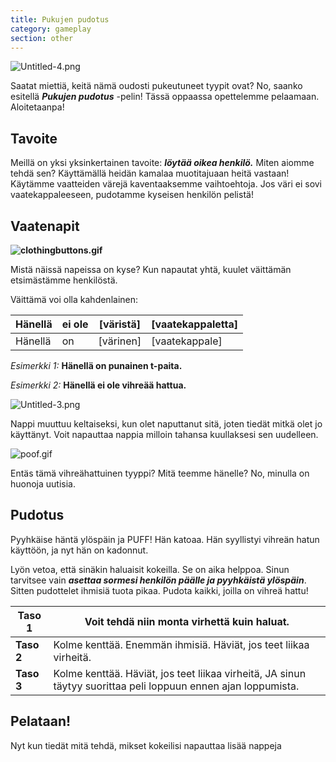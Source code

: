 ```yaml
---
title: Pukujen pudotus
category: gameplay
section: other
---
```

![Untitled-4.png](https://help.studycat.com/hc/article_attachments/34921324100889)

Saatat miettiä, keitä nämä oudosti pukeutuneet tyypit ovat? No, saanko esitellä ***Pukujen pudotus*** -pelin! Tässä oppaassa opettelemme pelaamaan. Aloitetaanpa!

## **Tavoite**

Meillä on yksi yksinkertainen tavoite: ***löytää oikea henkilö.*** Miten aiomme tehdä sen? Käyttämällä heidän kamalaa muotitajuaan heitä vastaan! Käytämme vaatteiden värejä kaventaaksemme vaihtoehtoja. Jos väri ei sovi vaatekappaleeseen, pudotamme kyseisen henkilön pelistä!

## **Vaatenapit**

**![clothingbuttons.gif](https://help.studycat.com/hc/article_attachments/34921310348441)**

Mistä näissä napeissa on kyse? Kun napautat yhtä, kuulet väittämän etsimästämme henkilöstä.

Väittämä voi olla kahdenlainen:

| Hänellä | ei ole | [väristä] | [vaatekappaletta] |
| --- | --- | --- | --- |
| Hänellä | on | [värinen] | [vaatekappale] |

*Esimerkki 1:* **Hänellä on punainen t-paita.**

*Esimerkki 2:* **Hänellä ei ole vihreää hattua.**

![Untitled-3.png](https://help.studycat.com/hc/article_attachments/34921324104985)  

Nappi muuttuu keltaiseksi, kun olet naputtanut sitä, joten tiedät mitkä olet jo käyttänyt. Voit napauttaa nappia milloin tahansa kuullaksesi sen uudelleen. 

![poof.gif](https://help.studycat.com/hc/article_attachments/34921324114329)

Entäs tämä vihreähattuinen tyyppi? Mitä teemme hänelle? No, minulla on huonoja uutisia.

## **Pudotus**

Pyyhkäise häntä ylöspäin ja PUFF! Hän katoaa. Hän syyllistyi vihreän hatun käyttöön, ja nyt hän on kadonnut.

Lyön vetoa, että sinäkin haluaisit kokeilla. Se on aika helppoa. Sinun tarvitsee vain ***asettaa sormesi henkilön päälle ja pyyhkäistä ylöspäin***. Sitten pudottelet ihmisiä tuota pikaa. Pudota kaikki, joilla on vihreä hattu!

| **Taso 1** | Voit tehdä niin monta virhettä kuin haluat. |
| --- | --- |
| **Taso 2** | Kolme kenttää. Enemmän ihmisiä. Häviät, jos teet liikaa virheitä. |
| **Taso 3** | Kolme kenttää. Häviät, jos teet liikaa virheitä, JA sinun täytyy suorittaa peli loppuun ennen ajan loppumista. |

## **Pelataan!**

Nyt kun tiedät mitä tehdä, mikset kokeilisi napauttaa lisää nappeja